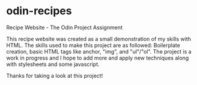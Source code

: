 # odin-recipes
Recipe Website - The Odin Project Assignment

This recipe website was created as a small demonstration of my skills with HTML.
The skills used to make this project are as followed: Boilerplate creation, basic HTML tags like anchor, "img", and "ul"/"ol".
The project is a work in progress and I hope to add more and apply new techniques along with stylesheets and some javascript.

Thanks for taking a look at this project!
